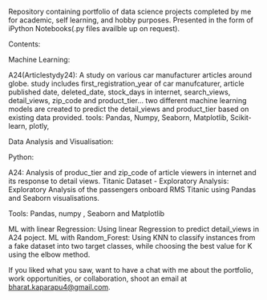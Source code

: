 Repository containing portfolio of data science projects completed by me for academic, self learning, and hobby purposes. Presented in the form of iPython Notebooks(.py files availble up on request).

Contents:

Machine Learning:

A24(Articlestydy24): A study on various car manufacturer articles around globe. study includes first_registration_year of car manufcaturer, article published date, deleted_date, stock_days in internet, search_views, detail_views, zip_code and product_tier... two different machine learning models are created to predict the detail_views and product_tier based on existing data provided.
tools: Pandas, Numpy, Seaborn, Matplotlib, Scikit-learn, plotly,  




Data Analysis and Visualisation:

Python:

A24: Analysis of produc_tier and zip_code of article viewers in internet and its response to detail views.
Titanic Dataset - Exploratory Analysis: Exploratory Analysis of the passengers onboard RMS Titanic using Pandas and Seaborn visualisations.

Tools: Pandas, numpy , Seaborn and Matplotlib



ML with linear Regression: Using linear Regression to predict detail_views in A24 poject.
ML with Random_Forest: Using KNN to classify instances from a fake dataset into two target classes, while choosing the best value for K using the elbow method.


If you liked what you saw, want to have a chat with me about the portfolio, work opportunities, or collaboration, shoot an email at bharat.kaparapu4@gmail.com.
